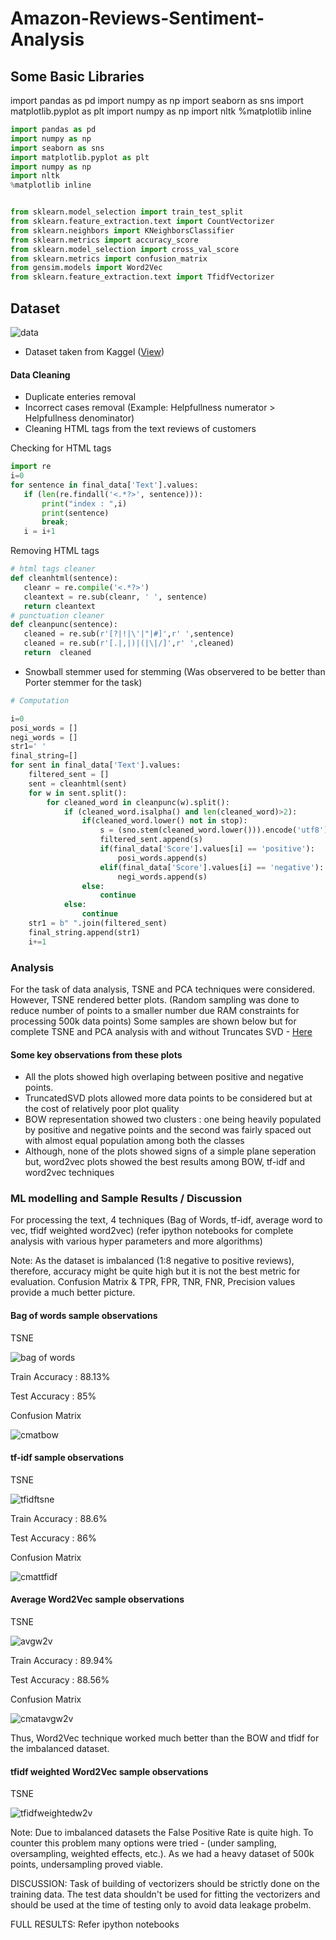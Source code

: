 # Amazon-Reviews-Sentiment-Analysis

## Some Basic Libraries
import pandas as pd
import numpy as np
import seaborn as sns
import matplotlib.pyplot as plt
import numpy as np
import nltk
%matplotlib inline

 ``` python
import pandas as pd
import numpy as np
import seaborn as sns
import matplotlib.pyplot as plt
import numpy as np
import nltk
%matplotlib inline


from sklearn.model_selection import train_test_split
from sklearn.feature_extraction.text import CountVectorizer
from sklearn.neighbors import KNeighborsClassifier
from sklearn.metrics import accuracy_score
from sklearn.model_selection import cross_val_score
from sklearn.metrics import confusion_matrix
from gensim.models import Word2Vec
from sklearn.feature_extraction.text import TfidfVectorizer
 ```

## Dataset

![data](https://user-images.githubusercontent.com/43536129/46906312-10f18680-cf1f-11e8-9b54-d60835da25df.PNG)
 * Dataset taken from Kaggel ([View](https://www.kaggle.com/snap/amazon-fine-food-reviews))
  #### Data Cleaning
 - Duplicate enteries removal
 - Incorrect cases removal (Example: Helpfullness numerator > Helpfullness denominator)
 - Cleaning HTML tags from the text reviews of customers
 
 Checking for HTML tags
 ``` python
import re
i=0
for sentence in final_data['Text'].values:
    if (len(re.findall('<.*?>', sentence))):
        print("index : ",i)
        print(sentence)
        break;
    i = i+1
```

 Removing HTML tags
 ``` python
# html tags cleaner
def cleanhtml(sentence):
    cleanr = re.compile('<.*?>')
    cleantext = re.sub(cleanr, ' ', sentence)
    return cleantext
# punctuation cleaner
def cleanpunc(sentence):
    cleaned = re.sub(r'[?|!|\'|"|#]',r' ',sentence)
    cleaned = re.sub(r'[.|,|)|(|\|/]',r' ',cleaned)
    return  cleaned
```

- Snowball stemmer used for stemming (Was observered to be better than Porter stemmer for the task)
``` python
# Computation

i=0
posi_words = []
negi_words = []
str1=' '
final_string=[]
for sent in final_data['Text'].values:
    filtered_sent = []
    sent = cleanhtml(sent)
    for w in sent.split():
        for cleaned_word in cleanpunc(w).split():
            if (cleaned_word.isalpha() and len(cleaned_word)>2):
                if(cleaned_word.lower() not in stop):
                    s = (sno.stem(cleaned_word.lower())).encode('utf8')
                    filtered_sent.append(s)
                    if(final_data['Score'].values[i] == 'positive'):
                        posi_words.append(s)
                    elif(final_data['Score'].values[i] == 'negative'):
                        negi_words.append(s)
                else:
                    continue
            else:
                continue
    str1 = b" ".join(filtered_sent)
    final_string.append(str1)
    i+=1
```

### Analysis

For the task of data analysis, TSNE and PCA techniques were considered. However, TSNE rendered better plots.
(Random sampling was done to reduce number of points to a smaller number due RAM constraints for processing 500k data points)
Some samples are shown below but for complete TSNE and PCA analysis with and without Truncates SVD - [Here](https://github.com/prabhnoor0212/Amazon-Reviews-Sentiment-Analysis/blob/master/analysis.pdf)
#### Some key observations from these plots
- All the plots showed high overlaping between positive and negative points.
- TruncatedSVD plots allowed more data points to be considered but at the cost of relatively poor plot quality
- BOW representation showed two clusters : one being heavily populated by positive and negative points and the second was fairly spaced out with almost equal population among both the classes
- Although, none of the plots showed signs of a simple plane seperation but, word2vec plots showed the best results among BOW, tf-idf and word2vec techniques


### ML modelling and Sample Results / Discussion
For processing the text, 4 techniques (Bag of Words, tf-idf, average word to vec, tfidf weighted word2vec)
(refer ipython notebooks for complete analysis with various hyper parameters and more algorithms)

Note: As the dataset is imbalanced (1:8 negative to positive reviews), therefore, accuracy might be quite high but it is not the best metric for evaluation. Confusion Matrix & TPR, FPR, TNR, FNR, Precision values provide a much better picture.

#### Bag of words sample observations

TSNE

![bag of words](https://user-images.githubusercontent.com/43536129/46907878-473b0000-cf37-11e8-8ad3-0491fe39d5ce.PNG)

Train Accuracy : 88.13%

Test Accuracy : 85%

Confusion Matrix


![cmatbow](https://user-images.githubusercontent.com/43536129/46908099-3096a800-cf3b-11e8-9daa-5b65447e90c1.PNG)

#### tf-idf sample observations

TSNE

![tfidftsne](https://user-images.githubusercontent.com/43536129/46907944-8584ef00-cf38-11e8-8466-32fac4ee5d3e.PNG)


Train Accuracy : 88.6%

Test Accuracy : 86%

Confusion Matrix


![cmattfidf](https://user-images.githubusercontent.com/43536129/46908140-d34f2680-cf3b-11e8-9417-ca7efaaa7440.PNG)

#### Average Word2Vec sample observations


TSNE

![avgw2v](https://user-images.githubusercontent.com/43536129/46907963-dbf22d80-cf38-11e8-9223-7a3f43f19bab.PNG)

Train Accuracy : 89.94%

Test Accuracy : 88.56%

Confusion Matrix


![cmatavgw2v](https://user-images.githubusercontent.com/43536129/46915736-3f2d9f80-cfcd-11e8-840b-6be43033d3b6.PNG)


Thus, Word2Vec technique worked much better than the BOW and tfidf for the imbalanced dataset.

#### tfidf weighted Word2Vec sample observations

TSNE

![tfidfweightedw2v](https://user-images.githubusercontent.com/43536129/46907991-43a87880-cf39-11e8-90dd-162e2cfe6af0.PNG)


Note: Due to imbalanced datasets the False Positive Rate is quite high. To counter this problem many options were tried - (under sampling, oversampling, weighted effects, etc.). As we had a heavy dataset of 500k points, undersampling proved viable.

DISCUSSION: Task of building of vectorizers should be strictly done on the training data. The test data shouldn't be used for fitting the vectorizers and should be used at the time of testing only to avoid data leakage probelm.

FULL RESULTS: Refer ipython notebooks
